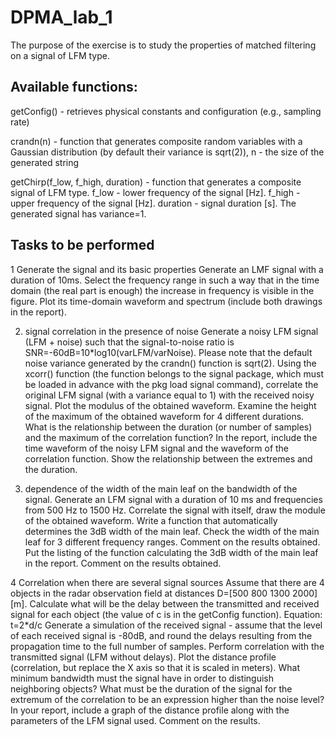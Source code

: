 # DPMA_lab_1

The purpose of the exercise is to study the properties of matched filtering on a signal of LFM type.

## Available functions:

getConfig() - retrieves physical constants and configuration (e.g., sampling rate)

crandn(n) - function that generates composite random variables with a Gaussian distribution (by default their variance is sqrt(2)),
n - the size of the generated string

getChirp(f_low, f_high, duration) - function that generates a composite signal of LFM type.
f_low - lower frequency of the signal [Hz].
f_high - upper frequency of the signal [Hz].
duration - signal duration [s].
The generated signal has variance=1.

## Tasks to be performed

1 Generate the signal and its basic properties
Generate an LMF signal with a duration of 10ms. Select the frequency range in such a way that in the time domain (the real part is enough) the increase in frequency is visible in the figure.
Plot its time-domain waveform and spectrum (include both drawings in the report).

2. signal correlation in the presence of noise
Generate a noisy LFM signal (LFM + noise) such that the signal-to-noise ratio is SNR=-60dB=10*log10(varLFM/varNoise).
Please note that the default noise variance generated by the crandn() function is sqrt(2).
Using the xcorr() function (the function belongs to the signal package, which must be loaded in advance with the pkg load signal command), correlate the original LFM signal (with a variance equal to 1) with the received noisy signal.
Plot the modulus of the obtained waveform.
Examine the height of the maximum of the obtained waveform for 4 different durations.
What is the relationship between the duration (or number of samples) and the maximum of the correlation function?
In the report, include the time waveform of the noisy LFM signal and the waveform of the correlation function.
Show the relationship between the extremes and the duration.

3. dependence of the width of the main leaf on the bandwidth of the signal.
Generate an LFM signal with a duration of 10 ms and frequencies from 500 Hz to 1500 Hz.
Correlate the signal with itself, draw the module of the obtained waveform.
Write a function that automatically determines the 3dB width of the main leaf.
Check the width of the main leaf for 3 different frequency ranges.
Comment on the results obtained.
Put the listing of the function calculating the 3dB width of the main leaf in the report.
Comment on the results obtained.

4 Correlation when there are several signal sources
Assume that there are 4 objects in the radar observation field at distances D=[500 800 1300 2000] [m].
Calculate what will be the delay between the transmitted and received signal for each object (the value of c is in the getConfig function).
Equation: t=2*d/c
Generate a simulation of the received signal - assume that the level of each received signal is -80dB, and round the delays resulting from the propagation time to the full number of samples.
Perform correlation with the transmitted signal (LFM without delays).
Plot the distance profile (correlation, but replace the X axis so that it is scaled in meters).
What minimum bandwidth must the signal have in order to distinguish neighboring objects?
What must be the duration of the signal for the extremum of the correlation to be an expression higher than the noise level?
In your report, include a graph of the distance profile along with the parameters of the LFM signal used.
Comment on the results.

